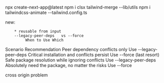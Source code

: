 npx create-next-app@latest
npm i clsx tailwind-merge   --lib/utils
npm i tailwindcss-animate   --tailwind.config.ts

new:

        * reusable from input
        --legacy-peer-deps   vs --force
             When to Use Which
Scenario	                                        Recommendation
Peer dependency conflicts only	                    Use --legacy-peer-deps
Critical installation and conflicts persist	        Use --force (last resort)
Safe package resolution while ignoring conflicts	Use --legacy-peer-deps
Absolutely need the package, no matter the risks	Use --force

cross origin  problem
